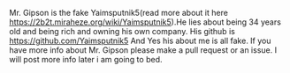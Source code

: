 Mr. Gipson is the fake Yaimsputnik5(read more about it here https://2b2t.miraheze.org/wiki/Yaimsputnik5).He lies about being 34 years old and being rich and owning his own company. His github is https://github.com/Yaimsputnik5
And Yes his about me is all fake. If you have more info about Mr. Gipson please make a pull request or an issue. I will post more info later i am going to bed.
